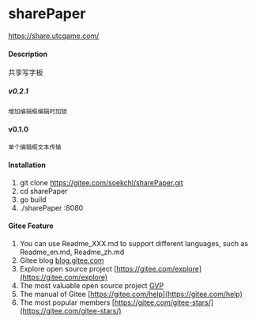 # sharePaper

https://share.utcgame.com/

#### Description
共享写字板

##### v0.2.1
	增加编辑框编辑时加锁

#### v0.1.0
	单个编辑框文本传输

#### Installation

1. git clone https://gitee.com/soekchl/sharePaper.git
2. cd sharePaper
3. go build
4. ./sharePaper :8080

#### Gitee Feature

1. You can use Readme\_XXX.md to support different languages, such as Readme\_en.md, Readme\_zh.md
2. Gitee blog [blog.gitee.com](https://blog.gitee.com)
3. Explore open source project [https://gitee.com/explore](https://gitee.com/explore)
4. The most valuable open source project [GVP](https://gitee.com/gvp)
5. The manual of Gitee [https://gitee.com/help](https://gitee.com/help)
6. The most popular members  [https://gitee.com/gitee-stars/](https://gitee.com/gitee-stars/)